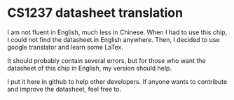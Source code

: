 # CS1237 datasheet translation

I am not fluent in English, much less in Chinese.
When I had to use this chip, I could not find the datasheet in English anywhere. 
Then, I decided to use google translator and learn some LaTex.

It should probably contain several errors, but for those who want the datasheet of this chip in English, my version should help.

I put it here in github to help other developers. If anyone wants to contribute and improve the datasheet, feel free to.
